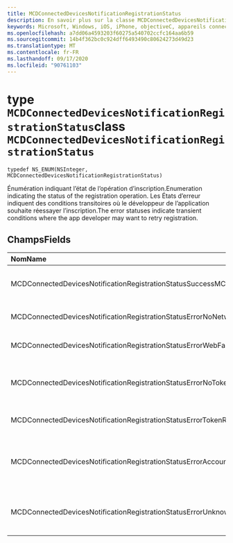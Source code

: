 ```yaml
---
title: MCDConnectedDevicesNotificationRegistrationStatus
description: En savoir plus sur la classe MCDConnectedDevicesNotificationRegistrationStatus. Ces valeurs sont utilisées pour communiquer l’état de l’inscription du Cloud.
keywords: Microsoft, Windows, iOS, iPhone, objectiveC, appareils connectés, projet Rome
ms.openlocfilehash: a7dd06a4593203f60275a540702ccfc164aa6b59
ms.sourcegitcommit: 14b4f362bc0c924dff6493490c80624273d49d23
ms.translationtype: MT
ms.contentlocale: fr-FR
ms.lasthandoff: 09/17/2020
ms.locfileid: "90761103"
---
```

# <a name="class-mcdconnecteddevicesnotificationregistrationstatus"></a><span data-ttu-id="1c26a-105">type `MCDConnectedDevicesNotificationRegistrationStatus`</span><span class="sxs-lookup"><span data-stu-id="1c26a-105">class `MCDConnectedDevicesNotificationRegistrationStatus`</span></span> 

```
typedef NS_ENUM(NSInteger, MCDConnectedDevicesNotificationRegistrationStatus)
```  
<span data-ttu-id="1c26a-106">Énumération indiquant l’état de l’opération d’inscription.</span><span class="sxs-lookup"><span data-stu-id="1c26a-106">Enumeration indicating the status of the registration operation.</span></span>
<span data-ttu-id="1c26a-107">Les États d’erreur indiquent des conditions transitoires où le développeur de l’application souhaite réessayer l’inscription.</span><span class="sxs-lookup"><span data-stu-id="1c26a-107">The error statuses indicate transient conditions where the app developer may want to retry registration.</span></span>

## <a name="fields"></a><span data-ttu-id="1c26a-108">Champs</span><span class="sxs-lookup"><span data-stu-id="1c26a-108">Fields</span></span>

| <span data-ttu-id="1c26a-109">Nom</span><span class="sxs-lookup"><span data-stu-id="1c26a-109">Name</span></span>                              |   <span data-ttu-id="1c26a-110">Value</span><span class="sxs-lookup"><span data-stu-id="1c26a-110">Value</span></span>     | <span data-ttu-id="1c26a-111">Description</span><span class="sxs-lookup"><span data-stu-id="1c26a-111">Description</span></span> |
|:----------------------------------|:------|:-------------------------------|
| <span data-ttu-id="1c26a-112">MCDConnectedDevicesNotificationRegistrationStatusSuccess</span><span class="sxs-lookup"><span data-stu-id="1c26a-112">MCDConnectedDevicesNotificationRegistrationStatusSuccess</span></span> | <span data-ttu-id="1c26a-113">0</span><span class="sxs-lookup"><span data-stu-id="1c26a-113">0</span></span> | <span data-ttu-id="1c26a-114">Opération exécutée avec succès.</span><span class="sxs-lookup"><span data-stu-id="1c26a-114">Operation completed successfully.</span></span>
| <span data-ttu-id="1c26a-115">MCDConnectedDevicesNotificationRegistrationStatusErrorNoNetwork</span><span class="sxs-lookup"><span data-stu-id="1c26a-115">MCDConnectedDevicesNotificationRegistrationStatusErrorNoNetwork</span></span> | <span data-ttu-id="1c26a-116">1</span><span class="sxs-lookup"><span data-stu-id="1c26a-116">1</span></span> | <span data-ttu-id="1c26a-117">Le réseau n’était pas disponible.</span><span class="sxs-lookup"><span data-stu-id="1c26a-117">Network was unavailable.</span></span> |
| <span data-ttu-id="1c26a-118">MCDConnectedDevicesNotificationRegistrationStatusErrorWebFailure</span><span class="sxs-lookup"><span data-stu-id="1c26a-118">MCDConnectedDevicesNotificationRegistrationStatusErrorWebFailure</span></span> | <span data-ttu-id="1c26a-119">2</span><span class="sxs-lookup"><span data-stu-id="1c26a-119">2</span></span> | <span data-ttu-id="1c26a-120">Un service Web a échoué.</span><span class="sxs-lookup"><span data-stu-id="1c26a-120">A web service failed.</span></span> |
| <span data-ttu-id="1c26a-121">MCDConnectedDevicesNotificationRegistrationStatusErrorNoTokenRequestSubscriber</span><span class="sxs-lookup"><span data-stu-id="1c26a-121">MCDConnectedDevicesNotificationRegistrationStatusErrorNoTokenRequestSubscriber</span></span> | <span data-ttu-id="1c26a-122">3</span><span class="sxs-lookup"><span data-stu-id="1c26a-122">3</span></span> | <span data-ttu-id="1c26a-123">Aucun abonné aux demandes de jeton n’a répondu.</span><span class="sxs-lookup"><span data-stu-id="1c26a-123">No token request subscribers responded.</span></span> |
| <span data-ttu-id="1c26a-124">MCDConnectedDevicesNotificationRegistrationStatusErrorTokenRequestFailed</span><span class="sxs-lookup"><span data-stu-id="1c26a-124">MCDConnectedDevicesNotificationRegistrationStatusErrorTokenRequestFailed</span></span> | <span data-ttu-id="1c26a-125">4</span><span class="sxs-lookup"><span data-stu-id="1c26a-125">4</span></span> | <span data-ttu-id="1c26a-126">Échec de la demande de jeton.</span><span class="sxs-lookup"><span data-stu-id="1c26a-126">The token request failed.</span></span> |
| <span data-ttu-id="1c26a-127">MCDConnectedDevicesNotificationRegistrationStatusErrorAccountNotFound</span><span class="sxs-lookup"><span data-stu-id="1c26a-127">MCDConnectedDevicesNotificationRegistrationStatusErrorAccountNotFound</span></span> | <span data-ttu-id="1c26a-128">5</span><span class="sxs-lookup"><span data-stu-id="1c26a-128">5</span></span> | <span data-ttu-id="1c26a-129">Le compte pour lequel enregistrer des informations est introuvable.</span><span class="sxs-lookup"><span data-stu-id="1c26a-129">Account to register information for was not found.</span></span> |
| <span data-ttu-id="1c26a-130">MCDConnectedDevicesNotificationRegistrationStatusErrorUnknown</span><span class="sxs-lookup"><span data-stu-id="1c26a-130">MCDConnectedDevicesNotificationRegistrationStatusErrorUnknown</span></span> | <span data-ttu-id="1c26a-131">6</span><span class="sxs-lookup"><span data-stu-id="1c26a-131">6</span></span> | <span data-ttu-id="1c26a-132">L’opération a rencontré une erreur inconnue.</span><span class="sxs-lookup"><span data-stu-id="1c26a-132">Operation encountered an unknown error.</span></span> |